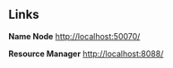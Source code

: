 
## Links

**Name Node** [http://localhost:50070/](http://localhost:50070/)

**Resource Manager** [http://localhost:8088/](http://localhost:8088/)
